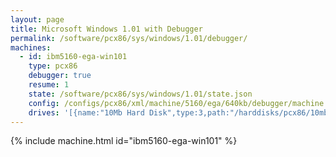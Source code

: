 ```yaml
---
layout: page
title: Microsoft Windows 1.01 with Debugger
permalink: /software/pcx86/sys/windows/1.01/debugger/
machines:
  - id: ibm5160-ega-win101
    type: pcx86
    debugger: true
    resume: 1
    state: /software/pcx86/sys/windows/1.01/state.json
    config: /configs/pcx86/xml/machine/5160/ega/640kb/debugger/machine.xml
    drives: '[{name:"10Mb Hard Disk",type:3,path:"/harddisks/pcx86/10mb/PCDOS200-WIN101-EGA.json"}]'
---
```


{% include machine.html id="ibm5160-ega-win101" %}
